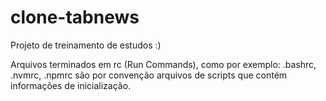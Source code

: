 # clone-tabnews

Projeto de treinamento de estudos :)

Arquivos terminados em rc (Run Commands), como por exemplo: .bashrc, .nvmrc, .npmrc são por convenção arquivos de scripts que contém informações de inicialização.
